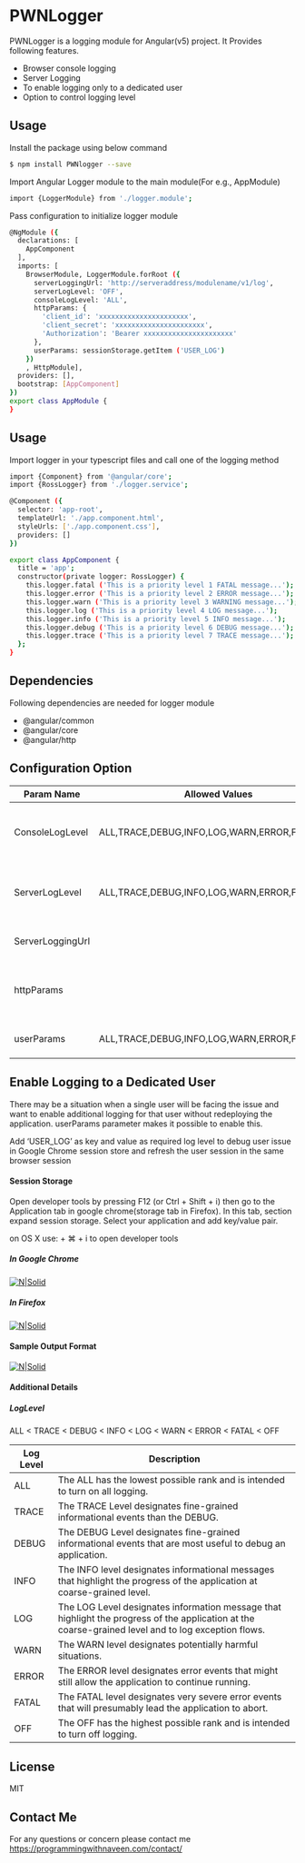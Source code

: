 # PWNLogger

PWNLogger is a logging module for Angular(v5) project. It Provides following features.

  - Browser console logging
  - Server Logging
  - To enable logging only to a dedicated user 
  - Option to control logging level

## Usage
Install the package using below command
```sh
$ npm install PWNlogger --save
```
Import Angular Logger module to the main module(For e.g., AppModule)
```sh
import {LoggerModule} from './logger.module';
```
Pass configuration to initialize logger module
```sh
@NgModule ({
  declarations: [
    AppComponent
  ],
  imports: [
    BrowserModule, LoggerModule.forRoot ({
      serverLoggingUrl: 'http://serveraddress/modulename/v1/log',
      serverLogLevel: 'OFF',
      consoleLogLevel: 'ALL',
      httpParams: {
        'client_id': 'xxxxxxxxxxxxxxxxxxxxxx',
        'client_secret': 'xxxxxxxxxxxxxxxxxxxxxx',
        'Authorization': 'Bearer xxxxxxxxxxxxxxxxxxxxxx'
      },
      userParams: sessionStorage.getItem ('USER_LOG')
    })
    , HttpModule],
  providers: [],
  bootstrap: [AppComponent]
})
export class AppModule {
}
```

## Usage

Import logger in your typescript files and call one of the logging method

```sh
import {Component} from '@angular/core';
import {RossLogger} from './logger.service';

@Component ({
  selector: 'app-root',
  templateUrl: './app.component.html',
  styleUrls: ['./app.component.css'],
  providers: []
})

export class AppComponent {
  title = 'app';
  constructor(private logger: RossLogger) {
    this.logger.fatal ('This is a priority level 1 FATAL message...');
    this.logger.error ('This is a priority level 2 ERROR message...');
    this.logger.warn ('This is a priority level 3 WARNING message...');
    this.logger.log ('This is a priority level 4 LOG message...');
    this.logger.info ('This is a priority level 5 INFO message...');
    this.logger.debug ('This is a priority level 6 DEBUG message...');
    this.logger.trace ('This is a priority level 7 TRACE message...');
  };
}
```

## Dependencies
Following dependencies are needed for logger module
  - @angular/common
  - @angular/core
  - @angular/http

## Configuration Option

| Param Name | Allowed Values | Description |
| ------ | ------ | ------ |
| ConsoleLogLevel | ALL,TRACE,DEBUG,INFO,LOG,WARN,ERROR,FATAL,OFF | Only sends logs to the browser console for the level specified or higher
| ServerLogLevel | ALL,TRACE,DEBUG,INFO,LOG,WARN,ERROR,FATAL,OFF | Only sends logs to the server for the level specified or higher
| ServerLoggingUrl |  |  server URL to POST the log messages
| httpParams |  | Any additional HTTP Header parameter to invoke ServerLoggingUrl
| userParams | ALL,TRACE,DEBUG,INFO,LOG,WARN,ERROR,FATAL,OFF |To enable logging for a dedicated user 

## Enable Logging to a Dedicated User
There may be a situation when a single user will be facing the issue and want to enable additional logging for that user without redeploying the application. userParams parameter makes it possible to enable this.

Add ‘USER_LOG’ as key and value as required log level to debug user issue in Google Chrome session store and refresh the user session in the same browser session 

#### Session Storage
Open developer tools by pressing F12 (or Ctrl + Shift + i) then go to the Application tab in google chrome(storage tab in Firefox). In this tab, section expand session storage. Select your application and add key/value pair.

on OS X use: + ⌘ + i  to open developer tools

##### In Google Chrome
[![N|Solid](
https://programmingwithnaveen.files.wordpress.com/2018/01/2018-01-11_17-47-50.png)](https://programmingwithnaveen.files.wordpress.com/2018/01/2018-01-11_17-47-50.png)

##### In Firefox
[![N|Solid](
https://programmingwithnaveen.files.wordpress.com/2018/01/firefox_sessionstorage.png)](https://programmingwithnaveen.files.wordpress.com/2018/01/firefox_sessionstorage.png)



#### Sample Output Format
[![N|Solid](https://programmingwithnaveen.files.wordpress.com/2018/01/sampleoutput1.png)](https://programmingwithnaveen.files.wordpress.com/2018/01/sampleoutput1.png)

#### Additional Details

##### LogLevel

ALL < TRACE < DEBUG < INFO < LOG < WARN < ERROR < FATAL < OFF

| Log Level |  Description |
| ------ | ------ |
| ALL |  The ALL has the lowest possible rank and is intended to turn on all logging.
| TRACE |  The TRACE Level designates fine-grained informational events than the DEBUG.
| DEBUG |  The DEBUG Level designates fine-grained informational events that are most useful to debug an application.
| INFO |  The INFO level designates informational messages that highlight the progress of the application at coarse-grained level.
| LOG |  The LOG Level designates information message that highlight the progress of the application at the coarse-grained level and to log exception flows.
| WARN |  The WARN level designates potentially harmful situations.
| ERROR | The ERROR level designates error events that might still allow the application to continue running.
| FATAL | The FATAL level designates very severe error events that will presumably lead the application to abort.
| OFF | The OFF has the highest possible rank and is intended to turn off logging.





License
----

MIT

Contact Me
----
For any questions or concern please contact me https://programmingwithnaveen.com/contact/




